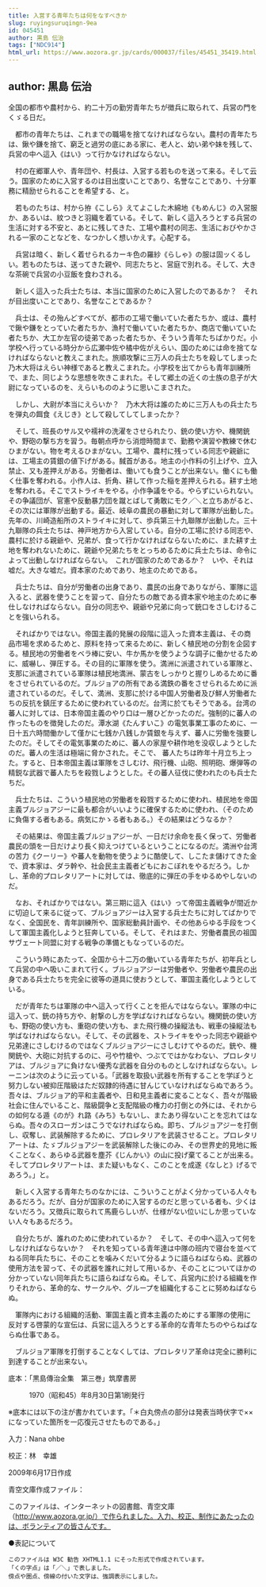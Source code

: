 ```yaml
---
title: 入営する青年たちは何をなすべきか
slug: ruyingsuruqingn-9ea
id: 045451
author: 黒島 伝治
tags: ["NDC914"]
html_url: https://www.aozora.gr.jp/cards/000037/files/45451_35419.html
---
```


## author: 黒島 伝治

全国の都市や農村から、約二十万の勤労青年たちが徴兵に取られて、兵営の門をくゞる日だ。

　都市の青年たちは、これまでの職場を捨てなければならない。農村の青年たちは、鍬や鎌を捨て、窮乏と過労の底にある家に、老人と、幼い弟や妹を残して、兵営の中へ這入《はい》って行かなければならない。

　村の在郷軍人や、青年団や、村長は、入営する若ものを送って来る。そして云う。国家のために入営するのは目出度いことであり、名誉なことであり、十分軍務に精励せられることを希望する、と。

　若ものたちは、村から拵《こしら》えてよこした木綿地《もめんじ》の入営服か、あるいは、紋つきと羽織を着ている。そして、新しく這入ろうとする兵営の生活に対する不安と、あとに残してきた、工場や農村の同志、生活におびやかされる一家のことなどを、なつかしく想いかえす。心配する。

　兵営は暗く、新しく着せられるカーキ色の羅紗《らしゃ》の服は固ッくるしい。若ものたちは、送ってきた親や、同志たちと、営庭で別れる。そして、大きな茶碗で兵営の小豆飯を食わされる。

　新しく這入った兵士たちは、本当に国家のために入営したのであるか？　それが目出度いことであり、名誉なことであるか？

　兵士は、その殆んどすべてが、都市の工場で働いていた者たちか、或は、農村で鍬や鎌をとっていた者たちか、漁村で働いていた者たちか、商店で働いていた者たちか、大工か左官の徒弟であった者たちか、そういう青年たちばかりだ。小学校へ行っている時分から広瀬中佐や橘中佐がえらい、国のためには命を捨てなければならないと教えこまれた。旅順攻撃に三万人の兵士たちを殺してしまった乃木大将はえらい神様であると教えこまれた。小学校を出てからも青年訓練所で、また、同じような思想を吹きこまれた。そして郷土の近くの士族の息子が大尉になっているのを、えらいもののように思いこまされた。

　しかし、大尉が本当にえらいか？　乃木大将は誰のために三万人もの兵士たちを弾丸の餌食《えじき》として殺してしてしまったか？

　そして、班長のサル又や襦袢の洗濯をさせられたり、銃の使い方や、機関銃や、野砲の撃ち方を習う。毎朝点呼から消燈時間まで、勤務や演習や教練で休むひまがない。物を考えるひまがない。工場や、農村に残っている同志や親爺には、工場主の賃銀の値下げがある。馘首がある。地主の小作料の引上げや、立入禁止、又も差押えがある。労働者は、働いても食うことが出来ない。働くにも働く仕事を奪われる。小作人は、折角、耕して作った稲を差押えられる。耕す土地を奪われる。そこでストライキをやる。小作争議をやる。やらずにいられない。その争議団が、官憲や反動暴力団を蹴とばして勇敢にモク／＼と立ちあがると、その次には軍隊が出動する。最近、岐阜の農民の暴動に対して軍隊が出動した。先年の、川崎造船所のストライキに対して、歩兵第三十九聯隊が出動した。三十九聯隊の兵士たちは、神戸地方から入営している。自分の工場に於ける同志や、農村に於ける親爺や、兄弟が、食って行かなければならないために、また耕す土地を奪われないために、親爺や兄弟たちをとっちめるために兵士たちは、命令によって出動しなければならない。　これが国家のためであるか？　いや、それは嘘だ。大きな嘘だ。資本家のためであり、地主のためである。

　兵士たちは、自分が労働者の出身であり、農民の出身でありながら、軍隊に這入ると、武器を使うことを習って、自分たちの敵である資本家や地主のために奉仕しなければならない。自分の同志や、親爺や兄弟に向って銃口をさしむけることを強いられる。

　そればかりではない。帝国主義的発展の段階に這入った資本主義は、その商品市場を求めるためと、原料を持って来るために、新しく植民地の分割を企図する。植民地の労働者をベラ棒に安い、牛か馬かを使うような調子に働かせるために、威嚇し、弾圧する。その目的に軍隊を使う。満洲に派遣されている軍隊と、支那に派遣されている軍隊は植民地満洲、蒙古をしっかりと握りしめるために番をさせられているのだ。ブルジョアの所有である満鉄の番をさせられるために派遣されているのだ。そして、満洲、支那に於ける中国人労働者及び鮮人労働者たちの反抗を鎮圧するために使われているのだ。台湾に於てもそうである。台湾の蕃人に対しては、日本帝国主義のやり口は一層ひどかったのだ。強制的に蕃人の作ったものを徴発したのだ。潭水湖《たんすいこ》の電気事業工事のために、一日十五六時間働かして僅かに七銭か八銭しか賃銀を与えず、蕃人に労働を強要したのだ。そしてその電気事業のために、蕃人の家屋や耕作地を没収しようとしたのだ。蕃人の生活は極端に脅かされた。そこで、 蕃人たちは昨年十月立ち上った。すると、日本帝国主義は軍隊をさしむけ、飛行機、山砲、照明砲、爆弾等の精鋭な武器で蕃人たちを殺戮しようとした。その蕃人征伐に使われたのも兵士たちだ。

　兵士たちは、こういう植民地の労働者を殺戮するために使われ、植民地を帝国主義ブルジョアジーに最も都合がいいように確保するために使われ、（そのために負傷する者もある。病気にかゝる者もある。）その結果はどうなるか？

　その結果は、帝国主義ブルジョアジーが、一日だけ余命を長く保って、労働者農民の頭を一日だけより長く抑えつけているということになるのだ。満洲や台湾の苦力《クーリー》や蕃人を動物を使うように酷使して、しこたま儲けてきた金で、資本家は、ダラ幹や、社会民主主義者どもにおこぼれをやるだろう。しかし、革命的プロレタリアートに対しては、徹底的に弾圧の手をゆるめやしないのだ。

　なお、そればかりではない。第三期に這入《はい》って帝国主義戦争が間近かに切迫して来るに従って、ブルジョアジーは入営する兵士たちに対してばかりでなく、全国民を、青年訓練所や、国家総動員計画や、その他あらゆる手段をつくして軍国主義化しようと狂奔している。そして、それはまた、労働者農民の祖国サヴェート同盟に対する戦争の準備ともなっているのだ。

　こういう時にあたって、全国から十二万の働いている青年たちが、初年兵として兵営の中へ吸いこまれて行く。ブルジョアジーは労働者や、労働者や農民の出身である兵士たちを完全に彼等の道具に使おうとして、軍国主義化しようとしている。

　だが青年たちは軍隊の中へ這入って行くことを拒んではならない。軍隊の中に這入って、銃の持ち方や、射撃のし方を学ばなければならない。機関銃の使い方も、野砲の使い方も、重砲の使い方も、また飛行機の操縦法も、戦車の操縦法も学ばなければならない。そして、その武器を、ストライキをやった同志や親爺や兄弟達にさしむけるのではなくブルジョアジーにさしむけてやるのだ。銃や、機関銃や、大砲に対抗するのに、弓や竹槍や、つぶてではかなわない、プロレタリアは、ブルジョアに負けない優秀な武器を自分のものとしなければならない。レーニンは次のように云っている。「武器を取扱い武器を所有することを学ぼうと努力しない被抑圧階級はただ奴隷的待遇に甘んじていなければならぬであろう。吾々は、ブルジョア的平和主義者や、日和見主義者に変ることなく、吾々が階級社会に住んでいること、階級闘争と支配階級の権力の打倒との外には、それからの如何なる遁《のが》れ路《みち》もないし、またあり得ないことを忘れてはならぬ。吾々のスローガンはこうでなければならぬ。即ち、ブルジョアジーを打倒し、収奪し、武装解除するために、プロレタリアを武装させること。プロレタリアートは、たゞブルジョアジーを武装解除した後にのみ、その世界史的見地に叛くことなく、あらゆる武器を塵芥《じんかい》の山に投げ棄てることが出来る。そしてプロレタリアートは、また疑いもなく、このことを成遂《なしと》げるであろう。」と。

　新しく入営する青年たちのなかには、こういうことがよく分かっている人々もあるだろう。だが、自分が国家のために入営するのだと思っている者も、少くはないだろう。又徴兵に取られて馬鹿らしいが、仕様がない位いにしか思っていない人々もあるだろう。

　自分たちが、誰れのために使われているか？　そして、その中へ這入って何をしなければならないか？　それを知っている青年達は中隊の班内で寝台を並べてねる同年兵たちに、そのことを噛みくだいて分るように語らねばならぬ、武器の使用方法を習って、その武器を誰れに対して用いるか、そのことについてほかの分かっていない同年兵たちに語らねばならぬ。そして、兵営内に於ける組織を作りそれから、革命的な、サークルや、グループを組織化することに努めねばならぬ。

　軍隊内における組織的活動、軍国主義と資本主義のためにする軍隊の使用に反対する啓蒙的な宣伝は、兵営に這入ろうとする革命的な青年たちのやらねばならぬ仕事である。

　ブルジョア軍隊を打倒することなくしては、プロレタリア革命は完全に勝利に到達することが出来ない。













底本：「黒島傳治全集　第三巻」筑摩書房


　　　1970（昭和45）年8月30日第1刷発行

※底本には以下の注が書かれています。「＊白丸傍点の部分は発表当時伏字で××になっていた箇所を一応復元させたものである。」

入力：Nana ohbe

校正：林　幸雄

2009年6月17日作成

青空文庫作成ファイル：

このファイルは、インターネットの図書館、青空文庫（http://www.aozora.gr.jp/）で作られました。入力、校正、制作にあたったのは、ボランティアの皆さんです。











●表記について


	このファイルは W3C 勧告 XHTML1.1 にそった形式で作成されています。
	「くの字点」は「／＼」で表しました。
	傍点や圏点、傍線の付いた文字は、強調表示にしました。